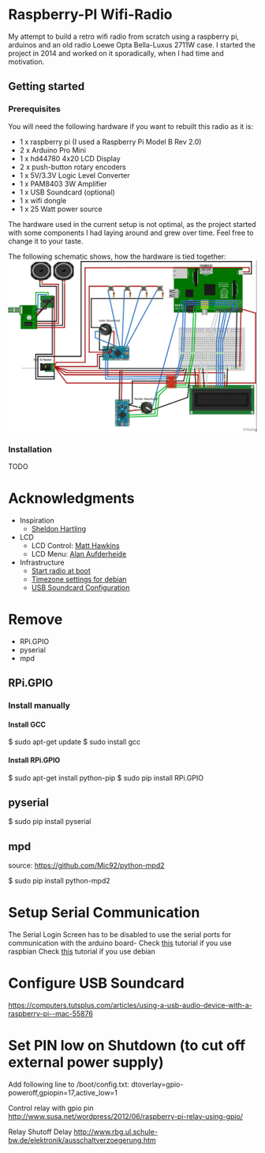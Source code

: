 # Raspberry-PI Wifi-Radio
My attempt to build a retro wifi radio from scratch using a raspberry pi, arduinos and an old radio Loewe Opta Bella-Luxus 2711W case. I started the project in 2014 and worked on it sporadically, when I had time and motivation.

## Getting started
### Prerequisites
You will need the following hardware if you want to rebuilt this radio as it is:
* 1 x raspberry pi (I used a Raspberry Pi Model B Rev 2.0)
* 2 x Arduino Pro Mini
* 1 x hd44780 4x20 LCD Display
* 2 x push-button rotary encoders
* 1 x 5V/3.3V Logic Level Converter
* 1 x PAM8403 3W Amplifier
* 1 x USB Soundcard (optional)
* 1 x wifi dongle
* 1 x 25 Watt power source

The hardware used in the current setup is not optimal, as the project started with some components I had laying around and grew over time. Feel free to change it to your taste.

The following schematic shows, how the hardware is tied together:
![Radio schematic](docs/Wifi_Radio_Wiring_Steckplatine.jpg?raw=true "Radio schematic")

### Installation
TODO

# Acknowledgments
* Inspiration
  * [Sheldon Hartling](http://usualpanic.com/2013/05/raspberry-pi-internet-radio/)
* LCD
  * LCD Control: [Matt Hawkins](http://www.raspberrypi-spy.co.uk/2012/08/20x4-lcd-module-control-using-python/)
  * LCD Menu: [Alan Aufderheide](https://github.com/aufder/RaspberryPiLcdMenu/blob/master/lcdmenu.py)
* Infrastructure
  * [Start radio at boot](https://www.raspberrypi-spy.co.uk/2015/10/how-to-autorun-a-python-script-on-boot-using-systemd/)
  * [Timezone settings for debian](https://d0m.me/2008/07/21/debian-linux-zeitzone-und-uhr-umstellen-deutschlandgermany/)
  * [USB Soundcard Configuration](https://computers.tutsplus.com/articles/using-a-usb-audio-device-with-a-raspberry-pi--mac-55876)


# Remove

- RPi.GPIO
- pyserial
- mpd

## RPi.GPIO

### Install manually
#### Install GCC
$ sudo apt-get update
$ sudo install gcc

#### Install RPi.GPIO
$ sudo apt-get install python-pip 
$ sudo pip install RPi.GPIO

## pyserial
$ sudo pip install pyserial

## mpd
source: https://github.com/Mic92/python-mpd2

$ sudo pip install python-mpd2

# Setup Serial Communication
The Serial Login Screen has to be disabled to use the serial ports for communication with the arduino board-
Check [this](http://www.instructables.com/id/Read-and-write-from-serial-port-with-Raspberry-Pi/) tutorial if you use raspbian
Check [this](http://www.hobbytronics.co.uk/raspberry-pi-serial-port) tutorial if you use debian


# Configure USB Soundcard
https://computers.tutsplus.com/articles/using-a-usb-audio-device-with-a-raspberry-pi--mac-55876

# Set PIN low on Shutdown (to cut off external power supply)
Add following line to /boot/config.txt:
dtoverlay=gpio-poweroff,gpiopin=17,active_low=1

Control relay with gpio pin
http://www.susa.net/wordpress/2012/06/raspberry-pi-relay-using-gpio/

Relay Shutoff Delay
http://www.rbg.ul.schule-bw.de/elektronik/ausschaltverzoegerung.htm